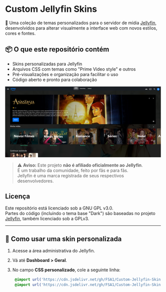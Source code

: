 # Custom Jellyfin Skins

🎨 Uma coleção de temas personalizados para o servidor de mídia [Jellyfin](https://jellyfin.org), desenvolvidos para alterar visualmente a interface web com novos estilos, cores e fontes.

## 📦 O que este repositório contém

- Skins personalizadas para Jellyfin
- Arquivos CSS com temas como "Prime Video style" e outros
- Pré-visualizações e organização para facilitar o uso
- Código aberto e pronto para colaboração

<p align="center">
  <img src="https://raw.githubusercontent.com/FSA1/Custom-Jellyfin-Skins/refs/heads/main/themes/amazon/preview.png" alt="Pré-visualização do tema 'Prime'" width="600">
</p>

> ⚠️ **Aviso:** Este projeto **não é afiliado oficialmente ao Jellyfin**.  
> É um trabalho da comunidade, feito por fãs e para fãs.  
> Jellyfin é uma marca registrada de seus respectivos desenvolvedores.

## Licença

Este repositório está licenciado sob a GNU GPL v3.0.  
Partes do código (incluindo o tema base "Dark") são baseadas no projeto [Jellyfin](https://github.com/jellyfin/jellyfin-web), também licenciado sob a GPLv3.

---

## 🚀 Como usar uma skin personalizada

1. Acesse a área administrativa do Jellyfin.
2. Vá até **Dashboard > Geral**.
3. No campo **CSS personalizado**, cole a seguinte linha:

   ```css
	@import url('https://cdn.jsdelivr.net/gh/FSA1/Custom-Jellyfin-Skins/themes/dark/theme.css');
	@import url('https://cdn.jsdelivr.net/gh/FSA1/Custom-Jellyfin-Skins/themes/amazon/prime-theme.css');